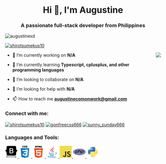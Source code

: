 <h1 align="center">Hi 👋, I'm Augustine</h1>
<h3 align="center">A passionate full-stack developer from Philippines</h3>

<p align="left"> <img src="https://komarev.com/ghpvc/?username=augustinexd&label=Profile%20views&color=0e75b6&style=flat" alt="augustinexd" /> </p>

<p align="left"> <a href="https://twitter.com/shirotsumekus10" target="blank"><img src="https://img.shields.io/twitter/follow/shirotsumekus10?logo=twitter&style=for-the-badge" alt="shirotsumekus10" /></a> </p>
<img align="right" height="200" src="https://i.kinja-img.com/image/upload/c_fit,q_60,w_645/245fdb862925b9e3297a80d3e850a788.jpg"  />

- 🔭 I’m currently working on **N/A**

- 🌱 I’m currently learning **Typescript, cplusplus, and other programming languages**

- 👯 I’m looking to collaborate on **N/A**

- 🤝 I’m looking for help with **N/A**

- 📫 How to reach me **augustinecomonwork@gmail.com**

<h3 align="left">Connect with me:</h3>
<p align="left">
<a href="https://twitter.com/shirotsumekus10" target="blank"><img align="center" src="https://raw.githubusercontent.com/rahuldkjain/github-profile-readme-generator/master/src/images/icons/Social/twitter.svg" alt="shirotsumekus10" height="30" width="40" /></a>
<a href="https://fb.com/gonfreecss666" target="blank"><img align="center" src="https://raw.githubusercontent.com/rahuldkjain/github-profile-readme-generator/master/src/images/icons/Social/facebook.svg" alt="gonfreecss666" height="30" width="40" /></a>
<a href="https://instagram.com/sunny_sunday666" target="blank"><img align="center" src="https://raw.githubusercontent.com/rahuldkjain/github-profile-readme-generator/master/src/images/icons/Social/instagram.svg" alt="sunny_sunday666" height="30" width="40" /></a>
</p>

<h3 align="left">Languages and Tools:</h3>
<p align="left"> <a href="https://getbootstrap.com" target="_blank" rel="noreferrer"> <img src="https://raw.githubusercontent.com/devicons/devicon/master/icons/bootstrap/bootstrap-plain-wordmark.svg" alt="bootstrap" width="40" height="40"/> </a> <a href="https://www.w3schools.com/css/" target="_blank" rel="noreferrer"> <img src="https://raw.githubusercontent.com/devicons/devicon/master/icons/css3/css3-original-wordmark.svg" alt="css3" width="40" height="40"/> </a> <a href="https://www.w3.org/html/" target="_blank" rel="noreferrer"> <img src="https://raw.githubusercontent.com/devicons/devicon/master/icons/html5/html5-original-wordmark.svg" alt="html5" width="40" height="40"/> </a> <a href="https://www.java.com" target="_blank" rel="noreferrer"> <img src="https://raw.githubusercontent.com/devicons/devicon/master/icons/java/java-original.svg" alt="java" width="40" height="40"/> </a> <a href="https://developer.mozilla.org/en-US/docs/Web/JavaScript" target="_blank" rel="noreferrer"> <img src="https://raw.githubusercontent.com/devicons/devicon/master/icons/javascript/javascript-original.svg" alt="javascript" width="40" height="40"/> </a> <a href="https://www.php.net" target="_blank" rel="noreferrer"> <img src="https://raw.githubusercontent.com/devicons/devicon/master/icons/php/php-original.svg" alt="php" width="40" height="40"/> </a> <a href="https://www.python.org" target="_blank" rel="noreferrer"> <img src="https://raw.githubusercontent.com/devicons/devicon/master/icons/python/python-original.svg" alt="python" width="40" height="40"/> </a> </p>
